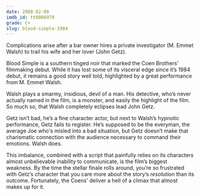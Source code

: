 ```yaml
---
date: 2008-02-08
imdb_id: tt0086979
grade: C+
slug: blood-simple-1984
---
```


Complications arise after a bar owner hires a private investigator (M. Emmet Walsh) to trail his wife and her lover (John Getz).

Blood Simple is a southern tinged noir that marked the Coen Brothers’ filmmaking debut. While it has lost some of its visceral edge since it’s 1984 debut, it remains a good story well told, highlighted by a great performance from M. Emmet Walsh.

Walsh plays a smarmy, insidious, devil of a man. His detective, who’s never actually named in the film, is a monster, and easily the highlight of the film. So much so, that Walsh completely eclipses lead John Getz.

Getz isn’t bad, he’s a fine character actor, but next to Walsh’s hypnotic performance, Getz fails to register. He’s supposed to be the everyman, the average Joe who's misled into a bad situation, but Getz doesn’t make that charismatic connection with the audience necessary to command their emotions. Walsh does.

This imbalance, combined with a script that painfully relies on its characters almost unbelievable inability to communicate, is the film’s biggest weakness. By the time the stellar finale rolls around, you’re so frustrated with Getz’s character that you care more about the story’s _resolution_ than its outcome. Fortunately, the Coens’ deliver a hell of a climax that almost makes up for it.
